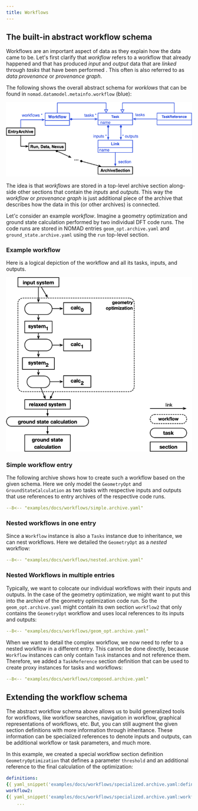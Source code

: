 ```yaml
---
title: Workflows
---
```


## The built-in abstract workflow schema

Workflows are an important aspect of data as they explain how the data came to be. Let's
first clarify that *workflow* refers to a workflow that already happened and that has
produced *input* and *output* data that are *linked* through *tasks* that have been
performed . This often is also referred to as *data provenance* or *provenance graph*.

The following shows the overall abstract schema for *worklows* that can be found
in `nomad.datamodel.metainfo.workflow` (blue):

![workflow schema](workflow-schema.png)

The idea is that *workflows* are stored in a top-level archive section along-side other
sections that contain the *inputs* and *outputs*. This way the *workflow* or *provenance graph*
is just additional piece of the archive that describes how the data in this (or other archives) is connected.

Let'c consider an example *workflow*. Imagine a geometry optimization and ground state
calculation performed by two individual DFT code runs. The code runs are stored in
NOMAD entries `geom_opt.archive.yaml` and `ground_state.archive.yaml` using the `run`
top-level section.

### Example workflow

Here is a logical depiction of the workflow and all its tasks, inputs, and outputs.

![example workflow](example-workflow.png)

### Simple workflow entry

The following archive shows how to create such a workflow based on the given schema.
Here we only model the `GeometryOpt` and `GroundStateCalculation` as two tasks with
respective inputs and outputs that use references to entry archives of the respective
code runs.

```yaml
--8<-- "examples/docs/workflows/simple.archive.yaml"
```


### Nested workflows in one entry

Since a `Workflow` instance is also a `Tasks` instance due to inheritance, we can nest
workflows. Here we detailed the `GeometryOpt` as a *nested* workflow:

```yaml
--8<-- "examples/docs/workflows/nested.archive.yaml"
```

### Nested Workflows in multiple entries

Typically, we want to colocate our individual workflows with their inputs and outputs.
In the case of the geometry optimization, we might want to put this into the archive of
the geometry optimization code run. So the `geom_opt.archive.yaml` might contain its
own section `workflow2` that only contains the `GeometryOpt` workflow and uses local
references to its inputs and outputs:

```yaml
--8<-- "examples/docs/workflows/geom_opt.archive.yaml"
```

When we want to detail the complex workflow, we now need to refer to a nested workflow in
a different entry. This cannot be done directly, because `Workflow` instances can only contain `Task` instances and not reference them. Therefore, we added a `TaskReference` section definition that can be used to create proxy instances for tasks and workflows:

```yaml
--8<-- "examples/docs/workflows/composed.archive.yaml"
```

## Extending the workflow schema

The abstract workflow schema above allows us to build generalized tools for workflows,
like workflow searches, navigation in workflow, graphical representations of workflows, etc. But, you can still augment the given section definitions with more information through
inheritance. These information can be specialized references to denote inputs and outputs,
can be additional workflow or task parameters, and much more.

In this example, we created a special workflow section definition `GeometryOptimization`
that defines a parameter `threshold` and an additional reference to the final
calculation of the optimization:

```yaml
definitions:
{{ yaml_snippet('examples/docs/workflows/specialized.archive.yaml:definitions', '  ', '') }}
workflow2:
{{ yaml_snippet('examples/docs/workflows/specialized.archive.yaml:workflow2', '  ', 'inputs,outputs,tasks') }}inputs:
    ...
```
